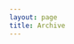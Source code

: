 ```yaml
---
layout: page
title: Archive
---
```


<meta http-equiv="refresh" content="0; url=http://codoki.com/archive/">
<link rel="canonical" href="http://codoki.com/archive/" />